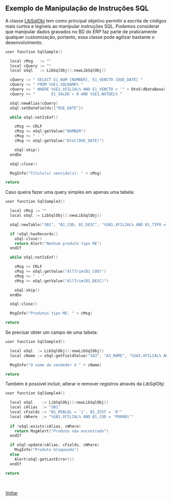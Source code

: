 ## Exemplo de Manipulação de Instruções SQL

A classe [LibSqlObj](#) tem como principal objetivo permitir a escrita de códigos mais curtos e legíveis ao 
manipular instruções SQL. Podemos considerar que manipular dados gravados no BD do ERP faz parte de 
praticamente qualquer customização, portanto, essa classe pode agilizar bastante o desenvolvimento.

```cpp
user function SqlSample()

  local cMsg   := ""
  local cQuery := ""
  local oSql   := LibSqlObj():newLibSqlObj()

  cQuery := " SELECT E1_NUM [NUMBER], E1_VENCTO [DUE_DATE] "
  cQuery += " FROM %SE1.SQLNAME% " 
  cQuery += " WHERE %SE1.XFILIAL% AND E1_VENCTO < '" + DtoS(dDataBase) + "' AND "
  cQuery += "       E1_SALDO > 0 AND %SE1.NOTDEL% "

  oSql:newAlias(cQuery)
  oSql:setDateFields({"DUE_DATE"})

  while oSql:notIsEof()

    cMsg += CRLF
    cMsg += oSql:getValue("NUMBER")
    cMsg += " - "
    cMsg += oSql:getValue("DtoC(DUE_DATE)")

    oSql:skip()
  endDo

  oSql:close()

  MsgInfo("Título(s) vencido(s): " + cMsg)

return
```

Caso queira fazer uma query simples em apenas uma tabela:

```cpp
user function SqlSample2()

  local cMsg := ""
  local oSql := LibSqlObj():newLibSqlObj()

  oSql:newTable("SB1", "B1_COD, B1_DESC", "%SB1.XFILIAL% AND B1_TIPO = 'ME'")

  if !oSql:hasRecords()
    oSql:close()
    return Alert("Nenhum produto tipo ME")
  endIf

  while oSql:notIsEof()

    cMsg += CRLF
    cMsg += oSql:getValue("AllTrim(B1_COD)")
    cMsg += " - "
    cMsg += oSql:getValue("AllTrim(B1_DESC)")

    oSql:skip()
  endDo

  oSql:close()

  MsgInfo("Produtos tipo ME: " + cMsg)

return
```

Se precisar obter um campo de uma tabela:

```cpp
user function SqlSample3()

  local oSql  := LibSqlObj():newLibSqlObj()
  local cName := oSql:getFieldValue("SA3", "A3_NOME", "%SA3.XFILIAL% AND A3_COD = 'V00001'")

  MsgInfo("O nome do vendedor é " + cName)

return
```

Também é possível incluir, alterar e remover registros através da *LibSqlObj*:

```cpp
user function SqlSample4()

  local oSql    := LibSqlObj():newLibSqlObj()
  local cAlias  := "SB1"
  local cFields := "B1_MSBLQL = '1', B1_ZZST = '0'"
  local cWhere  := "%SB1.XFILIAL% AND B1_COD = 'P00001'"
  
  if !oSql:exists(cAlias, cWhere)
    return MsgAlert("Produto não encontrado")    
  endIf

  if oSql:update(cAlias, cFields, cWhere)
    MsgInfo("Produto bloqueado")
  else
    Alert(oSql:getLastError())
  endIf

return
```

<br/>

[Voltar](../index)